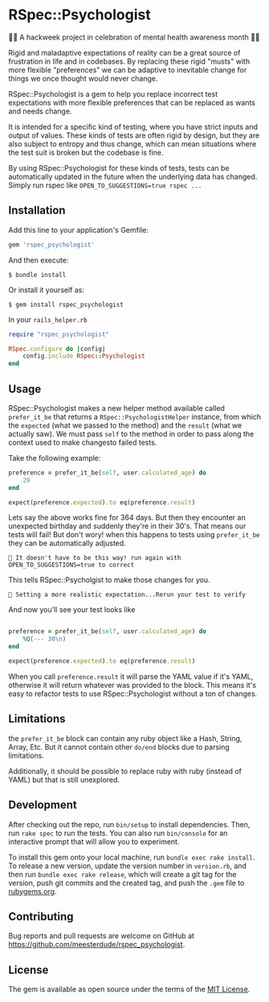 # RSpec::Psychologist

💆💆  A hackweek project in celebration of mental health awareness month 💆💆 

Rigid and maladaptive expectations of reality can be a great source of frustration in life and in codebases. By replacing these rigid "musts" with more flexible "preferences" we can be adaptive to inevitable change for things we once thought would never change. 

RSpec::Psychologist is a gem to help you replace incorrect test expectations with more flexible preferences that can be replaced as wants and needs change. 

It is intended for a specific kind of testing, where you have strict inputs and output of values. These kinds of tests are often rigid by design, but they are also subject to entropy and thus change, which can mean situations where the test suit is broken but the codebase is fine. 

By using RSpec::Psychologist for these kinds of tests, tests can be automatically updated in the future when the underlying data has changed. Simply run rspec like `OPEN_TO_SUGGESTIONS=true rspec ...` 

## Installation

Add this line to your application's Gemfile:

```ruby
gem 'rspec_psychologist'
```

And then execute:

    $ bundle install

Or install it yourself as:

    $ gem install rspec_psychologist

In your `rails_helper.rb`
```ruby
require "rspec_psychologist"

RSpec.configure do |config|
    config.include RSpec::Psychologist
end

```



## Usage

RSpec::Psychologist makes a new helper method available called `prefer_it_be` that returns a `RSpec::PsychologistHelper` instance, from which the `expected` (what we passed to the method) and the `result` (what we actually saw). We must pass `self` to the method in order to pass along the context used to make changesto failed tests. 

Take the following example:

```ruby
preference = prefer_it_be(self, user.calculated_age) do
    29
end 

expect(preference.expected).to eq(preference.result)

```

Lets say the above works fine for 364 days. But then they encounter an unexpected birthday and suddenly they're in their 30's. That means our tests will fail!
But don't wory! when this happens to tests using `prefer_it_be` they can be automatically adjusted. 

```
🙋 It doesn't have to be this way! run again with OPEN_TO_SUGGESTIONS=true to correct

```
This tells RSpec::Psycholgist to make those changes for you. 
```
💁 Setting a more realistic expectation...Rerun your test to verify

```
And now you'll see your test looks like 
```ruby

preference = prefer_it_be(self, user.calculated_age) do
    %Q(--- 30\n)
end 

expect(preference.expected).to eq(preference.result)
```

When you call `preference.result` it will parse the YAML value if it's YAML, otherwise it will return whatever was provided to the block. This means it's easy to refactor tests to use RSpec::Psychologist without a ton of changes. 

## Limitations

the `prefer_it_be` block can contain any ruby object like a Hash, String, Array, Etc. But it cannot contain other `do/end` blocks due to parsing limitations. 

Additionally, it should be possible to replace ruby with ruby (instead of YAML) but that is still unexplored. 

## Development

After checking out the repo, run `bin/setup` to install dependencies. Then, run `rake spec` to run the tests. You can also run `bin/console` for an interactive prompt that will allow you to experiment.

To install this gem onto your local machine, run `bundle exec rake install`. To release a new version, update the version number in `version.rb`, and then run `bundle exec rake release`, which will create a git tag for the version, push git commits and the created tag, and push the `.gem` file to [rubygems.org](https://rubygems.org).

## Contributing

Bug reports and pull requests are welcome on GitHub at https://github.com/meesterdude/rspec_psychologist.

## License

The gem is available as open source under the terms of the [MIT License](https://opensource.org/licenses/MIT).
